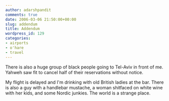 ```yaml
---
author: adarshpandit
comments: true
date: 2006-03-06 21:50:00+00:00
slug: addendum
title: Addendum
wordpress_id: 129
categories:
- airports
- o'hare
- travel
---
```


There is also a huge group of black people going to Tel-Aviv in front of me. Yahweh saw fit to cancel half of their reservations without notice.




My flight is delayed and I'm drinking with old British ladies at the bar. There is also a guy with a handlebar mustache, a woman shitfaced on white wine with her kids, and some Nordic junkies. The world is a strange place.
